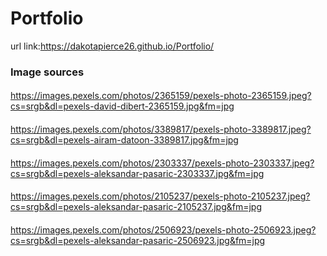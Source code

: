 # Portfolio
url link:https://dakotapierce26.github.io/Portfolio/


### Image sources
####
https://images.pexels.com/photos/2365159/pexels-photo-2365159.jpeg?cs=srgb&dl=pexels-david-dibert-2365159.jpg&fm=jpg
####
https://images.pexels.com/photos/3389817/pexels-photo-3389817.jpeg?cs=srgb&dl=pexels-airam-datoon-3389817.jpg&fm=jpg
####
https://images.pexels.com/photos/2303337/pexels-photo-2303337.jpeg?cs=srgb&dl=pexels-aleksandar-pasaric-2303337.jpg&fm=jpg
####
https://images.pexels.com/photos/2105237/pexels-photo-2105237.jpeg?cs=srgb&dl=pexels-aleksandar-pasaric-2105237.jpg&fm=jpg
####
https://images.pexels.com/photos/2506923/pexels-photo-2506923.jpeg?cs=srgb&dl=pexels-aleksandar-pasaric-2506923.jpg&fm=jpg
